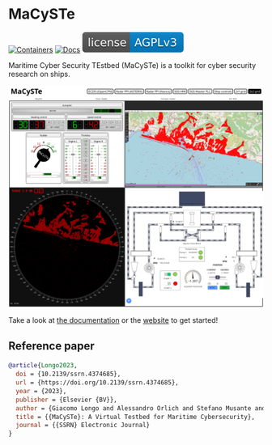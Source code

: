 # MaCySTe

[![Containers](https://github.com/CRACK-MCR/MaCySTe/actions/workflows/containers.yml/badge.svg?branch=main)](https://github.com/CRACK-MCR/MaCySTe/actions/workflows/containers.yml)
[![Docs](https://github.com/CRACK-MCR/MaCySTe/actions/workflows/docs.yml/badge.svg)](https://github.com/CRACK-MCR/MaCySTe/actions/workflows/docs.yml)
![License](./docs/src/images/license-badge.svg)

Maritime Cyber Security TEstbed (MaCySTe) is a toolkit for cyber security research on ships.

![MaCySTe](./docs/src/images/home.png)

Take a look at [the documentation](./docs/src/SUMMARY.md) or the [website](https://crack-mcr.github.io/MaCySTe) to get started!

## Reference paper

```bibtex
@article{Longo2023,
  doi = {10.2139/ssrn.4374685},
  url = {https://doi.org/10.2139/ssrn.4374685},
  year = {2023},
  publisher = {Elsevier {BV}},
  author = {Giacomo Longo and Alessandro Orlich and Stefano Musante and Alessio Merlo and Enrico Russo},
  title = {{MaCySTe}: A Virtual Testbed for Maritime Cybersecurity},
  journal = {{SSRN} Electronic Journal}
}
```
